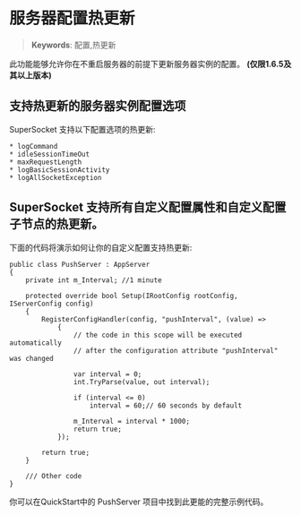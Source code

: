 # 服务器配置热更新

> __Keywords__: 配置,热更新

此功能能够允许你在不重启服务器的前提下更新服务器实例的配置。 **(仅限1.6.5及其以上版本)**

## 支持热更新的服务器实例配置选项

SuperSocket 支持以下配置选项的热更新:

    * logCommand
	* idleSessionTimeOut
	* maxRequestLength
	* logBasicSessionActivity
	* logAllSocketException


## SuperSocket 支持所有自定义配置属性和自定义配置子节点的热更新。

下面的代码将演示如何让你的自定义配置支持热更新:

	public class PushServer : AppServer
    {
        private int m_Interval; //1 minute

        protected override bool Setup(IRootConfig rootConfig, IServerConfig config)
        {
            RegisterConfigHandler(config, "pushInterval", (value) =>
                {
					// the code in this scope will be executed automatically
					// after the configuration attribute "pushInterval" was changed
					
                    var interval = 0;
                    int.TryParse(value, out interval);

                    if (interval <= 0)
                        interval = 60;// 60 seconds by default

                    m_Interval = interval * 1000;
                    return true;
                });

            return true;
        }
		
		/// Other code
    }
	
	
你可以在QuickStart中的 PushServer 项目中找到此更能的完整示例代码。